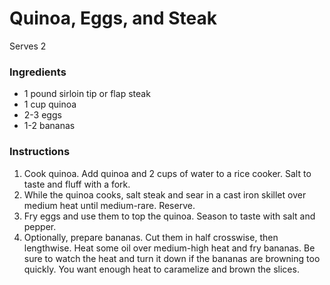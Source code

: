 # Quinoa, Eggs, and Steak

Serves 2

### Ingredients

- 1 pound sirloin tip or flap steak
- 1 cup quinoa
- 2-3 eggs
- 1-2 bananas

### Instructions

1. Cook quinoa. Add quinoa and 2 cups of water to a rice cooker. Salt to taste and fluff with a fork.
2. While the quinoa cooks, salt steak and sear in a cast iron skillet over medium heat until medium-rare. Reserve.
3. Fry eggs and use them to top the quinoa. Season to taste with salt and pepper.
4. Optionally, prepare bananas. Cut them in half crosswise, then lengthwise. Heat some oil over medium-high heat and fry bananas. Be sure to watch the heat and turn it down if the bananas are browning too quickly. You want enough heat to caramelize and brown the slices.
